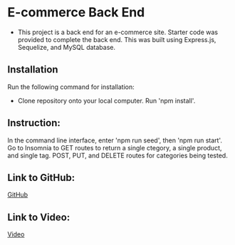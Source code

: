 # E-commerce Back End 
- This project is a back end for an e-commerce site.  Starter code was provided to complete the back end.  This was built using Express.js, Sequelize, and MySQL database.

## Installation
Run the following command for installation:
- Clone repository onto your local computer.  Run 'npm install'.

## Instruction:
In the command line interface, enter 'npm run seed', then 'npm run start'.  Go to Insomnia to GET routes to return a single ctegory, a single product, and single tag. POST, PUT, and DELETE routes for categories being tested. 


## Link to GitHub:
[GitHub](https://github.com/Qaizen/e-commerce)

## Link to Video:
[Video](https://youtu.be/cRQNNcMQ5b4)